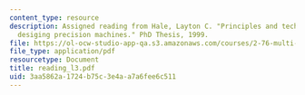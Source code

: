 ```yaml
---
content_type: resource
description: Assigned reading from Hale, Layton C. "Principles and techniques for
  desiging precision machines." PhD Thesis, 1999.
file: https://ol-ocw-studio-app-qa.s3.amazonaws.com/courses/2-76-multi-scale-system-design-fall-2004/3aa5862a1724b75c3e4aa7a6fee6c511_reading_l3.pdf
file_type: application/pdf
resourcetype: Document
title: reading_l3.pdf
uid: 3aa5862a-1724-b75c-3e4a-a7a6fee6c511
---
```

